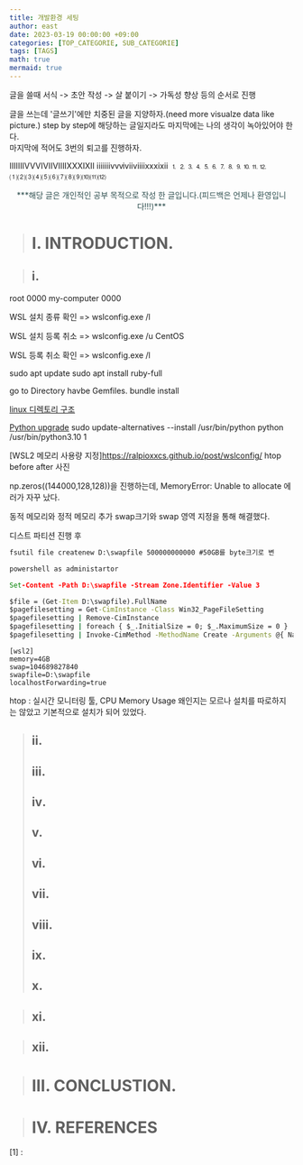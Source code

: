 ```yaml
---
title: 개발환경 세팅
author: east
date: 2023-03-19 00:00:00 +09:00
categories: [TOP_CATEGORIE, SUB_CATEGORIE]
tags: [TAGS]
math: true
mermaid: true
---
```


글을 쓸때 서식 -> 초안 작성 -> 살 붙이기 -> 가독성 향상 등의 순서로 진행

글을 쓰는데 '글쓰기'에만 치중된 글을 지양하자.(need more visualze data like picture.)
step by step에 해당하는 글일지라도 마지막에는 나의 생각이 녹아있어야 한다.  
마지막에 적어도 3번의 퇴고를 진행하자.

ⅠⅡⅢⅣⅤⅥⅦⅧⅨⅩⅪⅫ
ⅰⅱⅲⅳⅴⅵⅶⅷⅸⅹⅺⅻ
⒈⒉⒊⒋⒌⒍⒎⒏⒐⒑⒒⒓
⑴⑵⑶⑷⑸⑹⑺⑻⑼⑽⑾⑿

<!-- https://dasima.xyz/html-colors/ -->
<center><p style='color:#2F4F4F'>***해당 글은 개인적인 공부 목적으로 작성 한 글입니다.(피드백은 언제나 환영입니다!!!)***</p></center>



> # Ⅰ. INTRODUCTION.




> ## ⅰ. 

root 0000
my-computer 0000


WSL 설치 종류 확인 =>   wslconfig.exe /l  

WSL 설치 등록 취소 =>   wslconfig.exe /u CentOS  

WSL 등록 취소 확인 =>   wslconfig.exe /l  


sudo apt update
sudo apt install ruby-full

go to Directory havbe Gemfiles.
bundle install


[linux 디렉토리 구조](https://webdir.tistory.com/101)

[Python upgrade](https://www.whatwant.com/entry/update-alternatives-여러-버전의-패키지-관리하기)
sudo update-alternatives --install /usr/bin/python python /usr/bin/python3.10 1



[WSL2 메모리 사용량 지정]https://ralpioxxcs.github.io/post/wslconfig/
htop before after 사진


np.zeros((144000,128,128))을 진행하는데,
MemoryError: Unable to allocate 에러가 자꾸 났다.

동적 메모리와 정적 메모리 추가
swap크기와 swap 영역 지정을 통해 해결했다.


디스트 파티션 진행 후
```cmd
fsutil file createnew D:\swapfile 500000000000 #50GB를 byte크기로 변

powershell as administartor

Set-Content -Path D:\swapfile -Stream Zone.Identifier -Value 3

$file = (Get-Item D:\swapfile).FullName
$pagefilesetting = Get-CimInstance -Class Win32_PageFileSetting
$pagefilesetting | Remove-CimInstance
$pagefilesetting | foreach { $_.InitialSize = 0; $_.MaximumSize = 0 }
$pagefilesetting | Invoke-CimMethod -MethodName Create -Arguments @{ Name = $file; MaximumSize = 0; InitialSize = 0 }

```

```config
[wsl2]
memory=4GB
swap=104689827840
swapfile=D:\swapfile
localhostForwarding=true
```




htop : 실시간 모니터링 툴, CPU Memory Usage 왜인지는 모르나 설치를 따로하지는 않았고 기본적으로 설치가 되어 있었다.


> ## ⅱ. 
> ## ⅲ. 
> ## ⅳ. 
> ## ⅴ. 
> ## ⅵ. 
> ## ⅶ. 
> ## ⅷ. 
> ## ⅸ. 
> ## ⅹ. 

> ## ⅺ. 

> ## ⅻ. 

> # Ⅲ. CONCLUSTION.

> # Ⅳ. REFERENCES

[1] : 

<br><br>
---